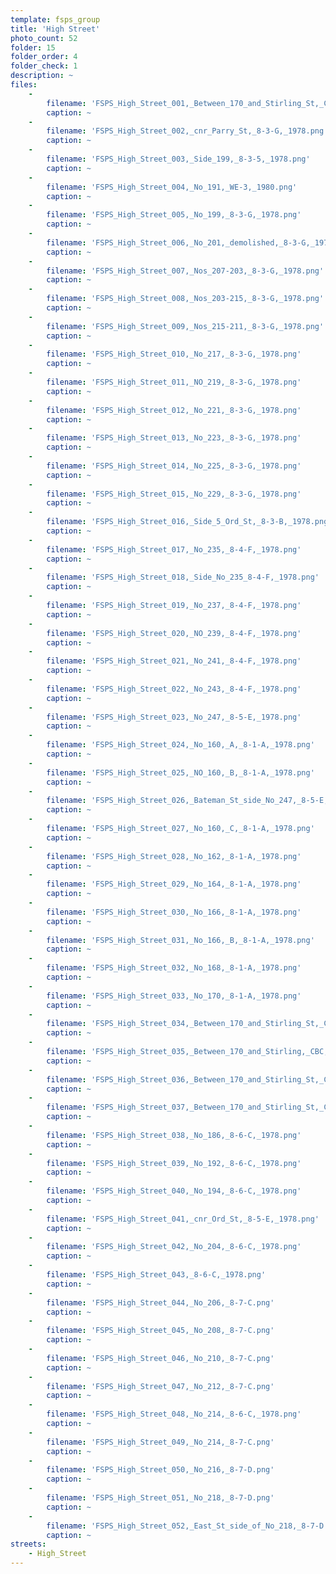 ```yaml
---
template: fsps_group
title: 'High Street'
photo_count: 52
folder: 15
folder_order: 4
folder_check: 1
description: ~
files:
    -
        filename: 'FSPS_High_Street_001,_Between_170_and_Stirling_St,_CBC,_B,_1978.png'
        caption: ~
    -
        filename: 'FSPS_High_Street_002,_cnr_Parry_St,_8-3-G,_1978.png'
        caption: ~
    -
        filename: 'FSPS_High_Street_003,_Side_199,_8-3-5,_1978.png'
        caption: ~
    -
        filename: 'FSPS_High_Street_004,_No_191,_WE-3,_1980.png'
        caption: ~
    -
        filename: 'FSPS_High_Street_005,_No_199,_8-3-G,_1978.png'
        caption: ~
    -
        filename: 'FSPS_High_Street_006,_No_201,_demolished,_8-3-G,_1978.png'
        caption: ~
    -
        filename: 'FSPS_High_Street_007,_Nos_207-203,_8-3-G,_1978.png'
        caption: ~
    -
        filename: 'FSPS_High_Street_008,_Nos_203-215,_8-3-G,_1978.png'
        caption: ~
    -
        filename: 'FSPS_High_Street_009,_Nos_215-211,_8-3-G,_1978.png'
        caption: ~
    -
        filename: 'FSPS_High_Street_010,_No_217,_8-3-G,_1978.png'
        caption: ~
    -
        filename: 'FSPS_High_Street_011,_NO_219,_8-3-G,_1978.png'
        caption: ~
    -
        filename: 'FSPS_High_Street_012,_No_221,_8-3-G,_1978.png'
        caption: ~
    -
        filename: 'FSPS_High_Street_013,_No_223,_8-3-G,_1978.png'
        caption: ~
    -
        filename: 'FSPS_High_Street_014,_No_225,_8-3-G,_1978.png'
        caption: ~
    -
        filename: 'FSPS_High_Street_015,_No_229,_8-3-G,_1978.png'
        caption: ~
    -
        filename: 'FSPS_High_Street_016,_Side_5_Ord_St,_8-3-B,_1978.png'
        caption: ~
    -
        filename: 'FSPS_High_Street_017,_No_235,_8-4-F,_1978.png'
        caption: ~
    -
        filename: 'FSPS_High_Street_018,_Side_No_235_8-4-F,_1978.png'
        caption: ~
    -
        filename: 'FSPS_High_Street_019,_No_237,_8-4-F,_1978.png'
        caption: ~
    -
        filename: 'FSPS_High_Street_020,_NO_239,_8-4-F,_1978.png'
        caption: ~
    -
        filename: 'FSPS_High_Street_021,_No_241,_8-4-F,_1978.png'
        caption: ~
    -
        filename: 'FSPS_High_Street_022,_No_243,_8-4-F,_1978.png'
        caption: ~
    -
        filename: 'FSPS_High_Street_023,_No_247,_8-5-E,_1978.png'
        caption: ~
    -
        filename: 'FSPS_High_Street_024,_No_160,_A,_8-1-A,_1978.png'
        caption: ~
    -
        filename: 'FSPS_High_Street_025,_NO_160,_B,_8-1-A,_1978.png'
        caption: ~
    -
        filename: 'FSPS_High_Street_026,_Bateman_St_side_No_247,_8-5-E,_1978.png'
        caption: ~
    -
        filename: 'FSPS_High_Street_027,_No_160,_C,_8-1-A,_1978.png'
        caption: ~
    -
        filename: 'FSPS_High_Street_028,_No_162,_8-1-A,_1978.png'
        caption: ~
    -
        filename: 'FSPS_High_Street_029,_No_164,_8-1-A,_1978.png'
        caption: ~
    -
        filename: 'FSPS_High_Street_030,_No_166,_8-1-A,_1978.png'
        caption: ~
    -
        filename: 'FSPS_High_Street_031,_No_166,_B,_8-1-A,_1978.png'
        caption: ~
    -
        filename: 'FSPS_High_Street_032,_No_168,_8-1-A,_1978.png'
        caption: ~
    -
        filename: 'FSPS_High_Street_033,_No_170,_8-1-A,_1978.png'
        caption: ~
    -
        filename: 'FSPS_High_Street_034,_Between_170_and_Stirling_St,_CBC,_C,_8-1-A,_1978.png'
        caption: ~
    -
        filename: 'FSPS_High_Street_035,_Between_170_and_Stirling,_CBC,_D,_1978.png'
        caption: ~
    -
        filename: 'FSPS_High_Street_036,_Between_170_and_Stirling_St,_CBC,_F,_8-1-A,_1978.png'
        caption: ~
    -
        filename: 'FSPS_High_Street_037,_Between_170_and_Stirling_St,_CBC,_A,_8-1-A,_1978.png'
        caption: ~
    -
        filename: 'FSPS_High_Street_038,_No_186,_8-6-C,_1978.png'
        caption: ~
    -
        filename: 'FSPS_High_Street_039,_No_192,_8-6-C,_1978.png'
        caption: ~
    -
        filename: 'FSPS_High_Street_040,_No_194,_8-6-C,_1978.png'
        caption: ~
    -
        filename: 'FSPS_High_Street_041,_cnr_Ord_St,_8-5-E,_1978.png'
        caption: ~
    -
        filename: 'FSPS_High_Street_042,_No_204,_8-6-C,_1978.png'
        caption: ~
    -
        filename: 'FSPS_High_Street_043,_8-6-C,_1978.png'
        caption: ~
    -
        filename: 'FSPS_High_Street_044,_No_206,_8-7-C.png'
        caption: ~
    -
        filename: 'FSPS_High_Street_045,_No_208,_8-7-C.png'
        caption: ~
    -
        filename: 'FSPS_High_Street_046,_No_210,_8-7-C.png'
        caption: ~
    -
        filename: 'FSPS_High_Street_047,_No_212,_8-7-C.png'
        caption: ~
    -
        filename: 'FSPS_High_Street_048,_No_214,_8-6-C,_1978.png'
        caption: ~
    -
        filename: 'FSPS_High_Street_049,_No_214,_8-7-C.png'
        caption: ~
    -
        filename: 'FSPS_High_Street_050,_No_216,_8-7-D.png'
        caption: ~
    -
        filename: 'FSPS_High_Street_051,_No_218,_8-7-D.png'
        caption: ~
    -
        filename: 'FSPS_High_Street_052,_East_St_side_of_No_218,_8-7-D.png'
        caption: ~
streets:
    - High_Street
---
```

